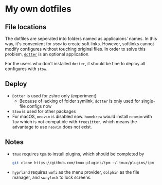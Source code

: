 # My own dotfiles

## File locations

The dotfiles are seperated into folders named as applicaions' names. In this
way, it's convenient for `stow` to create soft links. However, softlinks cannot
modify configures without touching original files. In order to solve this
problem, [`dotter`](https://github.com/SuperCuber/dotter) is an optional
application.

For the users who don't installed `dotter`, it should be fine to deploy all
configures with `stow`.

## Deploy

- `Dotter` is used for zshrc only (experiment)
  - Because of lacking of folder symlink, `dotter` is only used for single-file
    configs now
- `Stow` is used for other packages
- For macOS, `neovim` is disabled now. `homebrew` would install `neovim` with
  `luv` which is not compatible with `treesitter`, which means the advantage to
  use `neovim` does not exist.

## Notes

- `tmux` requires `tpm` to install plugins, which should be completed by

  ```bash
  git clone https://github.com/tmux-plugins/tpm ~/.tmux/plugins/tpm
  ```

- `hyprland` requires `wofi` as the menu provider, `dolphin` as the file manager,
  and `swaylock` to lock screens.
